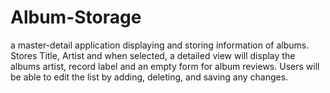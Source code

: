 # Album-Storage
 a master-detail application  displaying and storing information of albums. 
 Stores Title, Artist and when selected, a detailed view will display the albums
 artist, record label and an empty form for album reviews.
 Users will be able to edit the list by adding, deleting, and saving any changes.
